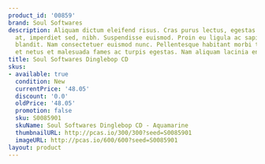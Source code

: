```yaml
---
product_id: '00859'
brand: Soul Softwares
description: Aliquam dictum eleifend risus. Cras purus lectus, egestas eu, vehicula
  at, imperdiet sed, nibh. Suspendisse euismod. Proin eu ligula ac sapien suscipit
  blandit. Nam consectetuer euismod nunc. Pellentesque habitant morbi tristique senectus
  et netus et malesuada fames ac turpis egestas. Nam aliquam lacinia enim.
title: Soul Softwares Dinglebop CD
skus:
- available: true
  condition: New
  currentPrice: '48.05'
  discount: '0.0'
  oldPrice: '48.05'
  promotion: false
  sku: S0085901
  skuName: Soul Softwares Dinglebop CD - Aquamarine
  thumbnailURL: http://pcas.io/300/300?seed=S0085901
  imageURL: http://pcas.io/600/600?seed=S0085901
layout: product
---
```

